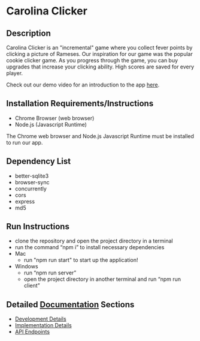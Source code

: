
# Carolina Clicker

## Description

Carolina Clicker is an "incremental" game where you collect fever points by clicking a picture of Rameses. Our inspiration for our game was the popular cookie clicker game. As you progress through the game, you can buy upgrades that increase your clicking ability. High scores are saved for every player.

Check out our demo video for an introduction to the app [here](https://youtu.be/bXRnZXAXwzc).

## Installation Requirements/Instructions

- Chrome Browser (web browser)
- Node.js (Javascript Runtime)

The Chrome web browser and Node.js Javascript Runtime must be installed to run our app.

## Dependency List

- better-sqlite3
- browser-sync
- concurrently
- cors
- express
- md5

## Run Instructions

- clone the repository and open the project directory in a terminal
- run the command “npm i” to install necessary dependencies
- Mac
    - run "npm run start" to start up the application!
- Windows
    - run “npm run server”
    - open the project directory in another terminal and run “npm run client”

## Detailed [Documentation](./docs) Sections

- [Development Details](./docs/DEV_DETAILS.md)
- [Implementation Details](./docs/IMPL_DETAILS.md)
- [API Endpoints](./docs/API_ENDPOINTS.md)
